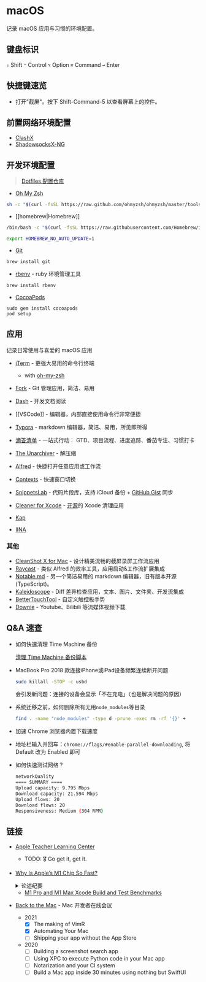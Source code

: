 # macOS

记录 macOS 应用与习惯的环境配置。

## 键盘标识

`⇧` Shift `⌃` Control `⌥` Option `⌘` Command `↩` Enter

## 快捷键速览

- 打开"截屏"。按下 Shift-Command-5 以查看屏幕上的控件。

## 前置网络环境配置

- [ClashX](https://github.com/yichengchen/clashX)
- [ShadowsocksX-NG](https://github.com/shadowsocks/ShadowsocksX-NG)

## 开发环境配置

> [Dotfiles 配置仓库](https://github.com/Binlogo/Dotfiles)

- [Oh My Zsh](https://ohmyz.sh/#install)

```sh
sh -c "$(curl -fsSL https://raw.github.com/ohmyzsh/ohmyzsh/master/tools/install.sh)"
```

- [[homebrew|Homebrew]]

```sh
/bin/bash -c "$(curl -fsSL https://raw.githubusercontent.com/Homebrew/install/master/install.sh)"
```

```sh
export HOMEBREW_NO_AUTO_UPDATE=1
```

- [Git](https://git-scm.com/)

```shell
brew install git
```

- [rbenv](https://github.com/rbenv/rbenv) - ruby 环境管理工具

```sh
brew install rbenv
```

- [CocoaPods](https://cocoapods.org/)

```shell
sudo gem install cocoapods
pod setup
```

## 应用

记录日常使用与喜爱的 macOS 应用

- [iTerm](https://www.iterm2.com/) - 更强大易用的命令行终端

  - with [oh-my-zsh](http://ohmyz.sh/)

- [Fork](https://git-fork.com/) - Git 管理应用，简洁、易用

- [Dash](https://kapeli.com/dash) - 开发文档阅读

- [[VSCode]] - 编辑器，内部直接使用命令行非常便捷

- [Typora](https://typora.io/) - markdown 编辑器，简洁、易用，所见即所得

- [滴答清单](https://guide.dida365.com/) - 一站式行动： GTD、项目流程、进度追踪、番茄专注、习惯打卡

- [The Unarchiver](https://theunarchiver.com/) - 解压缩

- [Alfred](./alfred.md) - 快捷打开任意应用或工作流

- [Contexts](./contexts.md) - 快速窗口切换

- [SnippetsLab](./snippetsLab.md) - 代码片段库，支持 iCloud 备份 + [GitHub Gist](https://gist.github.com/Binlogo) 同步

- [Cleaner for Xcode](https://apps.apple.com/cn/app/cleaner-for-xcode/id1296084683?mt=12) - [开源](https://github.com/waylybaye/XcodeCleaner-SwiftUI)的 Xcode 清理应用

- [Kap](https://getkap.co/)

- [IINA](https://iina.io/)

### 其他

- [CleanShot X for Mac](https://cleanshot.com/) - 设计精美流畅的截屏录屏工作流应用
- [Raycast](https://www.raycast.com/features) - 类似 Alfred 的效率工具，应用启动&工作流扩展集成
- [Notable.md](https://notable.md/) - 另一个简洁易用的 markdown 编辑器，旧有版本开源(TypeScript)。
- [Kaleidoscope](https://kaleidoscope.app/) - Diff 差异检查应用，文本、图片、文件夹、开发流集成
- [BetterTouchTool](https://folivora.ai/) - 自定义触控板手势
- [Downie](https://software.charliemonroe.net/downie/) - Youtube、Bilibili 等流媒体视频下载

## Q&A 速查

- 如何快速清理 Time Machine 备份

  [清理 Time Machine 备份脚本](https://gist.github.com/Binlogo/6d309300e7d9afca91c93ff6d8fa453d)

- MacBook Pro 2018 款连接iPhone或iPad设备频繁连续断开问题

  ```sh
  sudo killall -STOP -c usbd
  ```

  会引发新问题：连接的设备会显示「不在充电」（也是解决问题的原因）

- 系统迁移之前，如何删除所有无用`node_modules`等目录

  ```sh
  find . -name "node_modules" -type d -prune -exec rm -rf '{}' +
  ```

- 加速 Chrome 浏览器内置下载速度
  
 - 地址栏输入并回车：`chrome://flags/#enable-parallel-downloading`, 将 Default 改为 Enabled 即可

- 如何快速测试网络？

  ```sh
  networkQuality
  ==== SUMMARY ====
  Upload capacity: 9.795 Mbps
  Download capacity: 21.594 Mbps
  Upload flows: 20
  Download flows: 20
  Responsiveness: Medium (304 RPM)
  ```

## 链接

- [Apple Teacher Learning Center](https://appleteacher.apple.com/#/home/resources)

  - TODO: 🎖 Go get it, get it.

- [Why Is Apple’s M1 Chip So Fast?](https://debugger.medium.com/why-is-apples-m1-chip-so-fast-3262b158cba2)
  <details>
    <summary>论述纪要</summary>

    1. M1 并不是传统意义上的 CPU，而是 SoC（System on a chip）

    2. Apple 区别于其他添加通用核心的思路，在芯片中添加更多专用核心

    3. 通用内存架构(UMA)的特别之处，区别与以往的「集成显存」
        -  非CPU/GPU分区使用策略，真正共用内存，避免拷贝
        - 无须在不同类型内存中进行连接通讯，数据读写吞吐更大，速度更快
        - 基于 ARM 架构和更高密度的工艺，GPU 功率足够小，集成至 SoC 中，不会因发热量对芯片产生影响
        - 副作用：无法扩展内存，解决办法：加速与 SSD 交换内存的传输速度

    4. SoC 这么好，为什么 Intel/AMD 不复制苹果的策略？
        - 题外话：「生产方式决定生产力」
        - SoC 相当于是整个系统，更倾向于是 Dell/HP 这样的整机生产厂商去做
        - Intel/AMD 是传统 CPU 生产厂商，为整机提供零部件
        - 苹果对软硬件/上下游的掌握便发挥出巨大优势
        
  </details>

  - [M1 Pro and M1 Max Xcode Build and Test Benchmarks](https://blog.swiftpackageindex.com/posts/m1-pro-and-m1-max-build-and-test-benchmarks)

- [Back to the Mac](https://backtomac.org/) - Mac 开发者在线会议
  - 2021
    - [x] The making of VimR
    - [x] Automating Your Mac
    - [ ] Shipping your app without the App Store
  - 2020
    - [ ] Building a screenshot search app
    - [ ] Using XPC to execute Python code in your Mac app
    - [ ] Notarization and your CI system
    - [ ] Build a Mac app inside 30 minutes using nothing but SwiftUI
